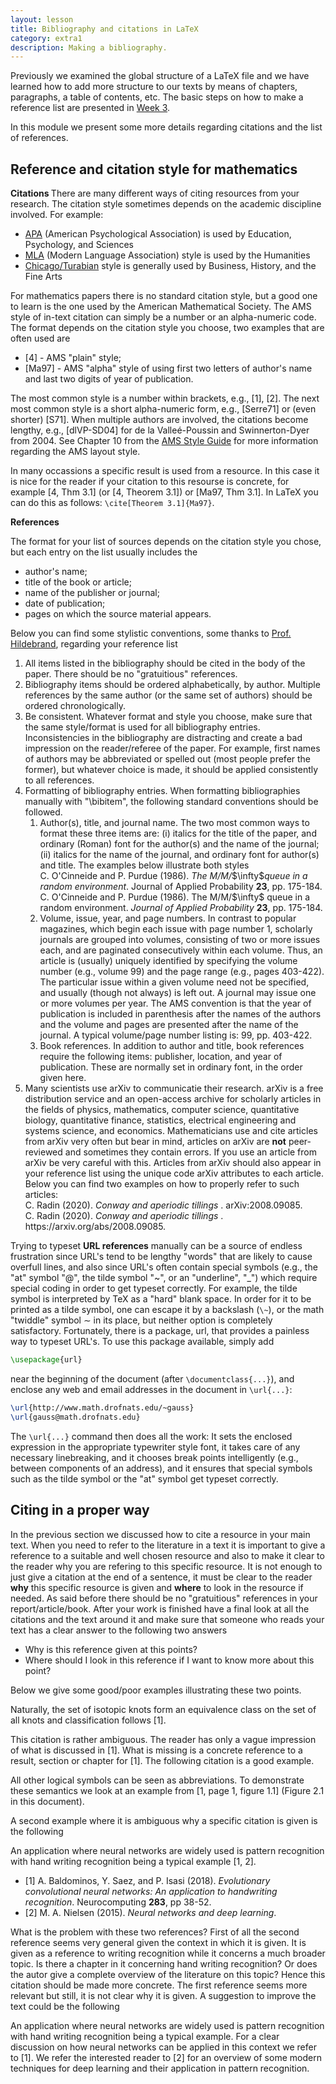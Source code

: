 ```yaml
---
layout: lesson
title: Bibliography and citations in LaTeX
category: extra1
description: Making a bibliography.
---
```


Previously we examined the global structure of a LaTeX file and
we have learned how to add more structure to our texts by means 
of chapters, paragraphs, a table of contents, etc. The basic steps
on how to make a reference list are presented in [Week 3](http://uva-fnwi.github.io/LaTeX/week3/structure2/).

In this module we present some more details regarding citations and the list of references.


Reference and citation style for mathematics
--------------------------------------------

<b> Citations </b>
There are many different ways of citing resources from your research. The citation style 
sometimes depends on the academic discipline involved. For example:

<ul>
  <li><a href = "https://pitt.libguides.com/citationhelp/apa7">APA</a> (American Psychological Association) is used by Education, Psychology, and Sciences</li>
  <li><a href = "https://pitt.libguides.com/citationhelp/mla8thedition">MLA</a> (Modern Language Association) style is used by the Humanities</li>
  <li><a href = "https://pitt.libguides.com/citationhelp/chicago">Chicago/Turabian</a> style is generally used by Business, History, and the Fine Arts</li></ul>

For mathematics papers there is no standard citation style, but a good one to learn is the one used by the American Mathematical Society.
The AMS style of in-text citation can simply be a number or an alpha-numeric code. The format depends on the citation style you choose, two examples
that are often used are
<ul>
  <li>[4] - AMS "plain" style; </li>
  <li> [Ma97] - AMS "alpha" style of using first two letters of author's name and last two digits of year of publication. </li>
</ul>

The most common style is a number within brackets, e.g., [1], [2]. The next most common style is a short alpha-numeric form, e.g., [Serre71] or (even
shorter) [S71]. When multiple authors are involved, the citations become lengthy, e.g., [dlVP-SD04] for de la Valleé-Poussin and Swinnerton-Dyer
from 2004. See Chapter 10 from the [AMS Style Guide](https://www.ams.org/publications/authors/AMS-StyleGuide-online.pdf) for more information regarding
the AMS layout style.

In many occassions a specific result is used from a resource. In this case it is nice for the reader if your citation to this resourse is concrete,
for example [4, Thm 3.1] (or [4, Theorem 3.1]) or [Ma97, Thm 3.1]. In LaTeX you can do this as follows: `\cite[Theorem 3.1]{Ma97}`. 

<b> References </b>

The format for your list of sources depends on the citation style you chose, but each entry on the list usually includes the
<ul>
  <li> author's name; </li>
  <li> title of the book or article; </li>
  <li> name of the publisher or journal; </li>
  <li> date of publication; </li>
  <li> pages on which the source material appears.</li>
</ul>

Below you can find some stylistic conventions, some thanks to [Prof. Hildebrand](https://faculty.math.illinois.edu/~hildebr/tex/tips-bibliographies.html), 
regarding your reference list

<ol>
  <li> All items listed in the bibliography should be cited in the body of the paper. There should be no "gratuitious" references.</li>
  <li> Bibliography items should be ordered alphabetically, by author. Multiple references by the same author (or the same set of authors) should be ordered chronologically.</li>
  <li> Be consistent. Whatever format and style you choose, make sure that the same style/format is used for all bibliography entries. Inconsistencies in the bibliography are distracting and create a bad impression on the reader/referee of the paper. For example, first names of authors may be abbreviated or spelled out (most people prefer the former), but whatever choice is made, it should be applied consistently to all references.</li>
  <li> Formatting of bibliography entries. When formatting bibliographies manually with "\bibitem", the following standard conventions should be followed.
      <ol>
          <li> Author(s), title, and journal name. The two most common ways to format these three items are: (i) italics for the title of the paper, and ordinary (Roman) font for the author(s) and the name of the journal; (ii) italics for the name of the journal, and ordinary font for author(s) and title. The examples below illustrate both styles
<div class="example" markdown="0">
  C. O'Cinneide and P. Purdue (1986). <i>The M/M/</i>$\infty$<i>queue in a random environment</i>. Journal of Applied Probability <b> 23</b>, pp. 175-184.
</div>  
<div class="example" markdown="0">
C. O'Cinneide and P. Purdue (1986). The M/M/$\infty$ queue in a random environment. <i>Journal of Applied Probability</i> <b> 23</b>, pp. 175-184.
            </div> </li>
          <li>Volume, issue, year, and page numbers. In contrast to popular magazines, which begin each issue with page number 1, scholarly journals are grouped into volumes, consisting of two or more issues each, and are paginated consecutively within each volume. Thus, an article is (usually) uniquely identified by specifying the volume number (e.g., volume 99) and the page range (e.g., pages 403-422). The particular issue within a given volume need not be specified, and usually (though not always) is left out. A journal may issue one or more volumes per year. The AMS convention is that the year of publication is included in parenthesis after the names of the authors  and the volume and pages are presented after the name of the journal. A typical volume/page number listing is: 99, pp. 403-422.</li>
           <li>Book references. In addition to author and title, book references require the following items: publisher, location, and year of publication. These are normally set in ordinary font, in the order given here.</li></ol>
  <li> Many scientists use arXiv to communicatie their research. arXiv is a free distribution service and an open-access archive for scholarly articles in the fields of physics, mathematics, computer science, quantitative biology, quantitative finance, statistics, electrical engineering and systems science, and economics. Mathematicians use and cite articles from arXiv very often but bear in mind, articles on arXiv are <b>not</b> peer-reviewed and sometimes they contain errors. If you use an article from arXiv be very careful with this. Articles from arXiv should also appear in your reference list using the unique code arXiv attributes to each article. Below you can find two examples on how to properly refer to such articles:
<div class="example" markdown="0">
  C. Radin (2020). <i>Conway and aperiodic tillings </i>. arXiv:2008.09085.
</div>  
<div class="example" markdown="0">
C. Radin (2020). <i>Conway and aperiodic tillings </i>. https://arxiv.org/abs/2008.09085. 
</div> </li></ol>

Trying to typeset <b>URL references</b> manually can be a source of endless frustration since URL's tend to be lengthy "words" that are likely to cause overfull
lines, and also since URL's often contain special symbols (e.g., the "at" symbol "@", the tilde symbol "~", or an "underline", "_") which require special coding in
order to get typeset correctly. For example, the tilde symbol is interpreted by TeX as a "hard" blank space. In order for it to be printed as a tilde symbol, one can
escape it by a backslash (`\~`), or the math "twiddle" symbol $\sim$ in its place, but neither option is completely satisfactory. Fortunately, there is a package,
url, that provides a painless way to typeset URL's. To use this package available, simply add
   
```latex
\usepackage{url}
```
    
near the beginning of the document (after `\documentclass{...}`), and enclose any web and email addresses in the document in `\url{...}`:
    
```latex
\url{http://www.math.drofnats.edu/~gauss}
\url{gauss@math.drofnats.edu}
```
The `\url{...}` command then does all the work: It sets the enclosed expression in the appropriate typewriter style font, it takes care of any necessary linebreaking,
and it chooses break points intelligently (e.g., between components of an address), and it ensures that special symbols such as the tilde symbol or the "at" symbol get
typeset correctly. 

Citing in a proper way
----------------------

In the previous section we discussed how to cite a resource in your main text. When you need to refer to the literature in a text it is important to give a reference to a suitable and well chosen resource and also to make it clear to the reader why you are refering to this specific resource. It is not enough to just give a citation at the end of a sentence, it must be clear to the reader <b>why</b> this specific resource is given and <b>where</b> to look in the resource if needed. As said before there should be no "gratuitious" references in your report/article/book. After your work is finished have a final look at all the citations and the text around it and make sure that someone who reads your text has a clear answer to the following two answers
<ul>
  <li> Why is this reference given at this points? </li>
  <li> Where should I look in this reference if I want to know more about this point? </li>
  </ul>

Below we give some good/poor examples illustrating these two points. 

<div class="example" markdown="0">
Naturally, the set of isotopic knots form an equivalence class on the set of all knots and classification follows [1].
</div>

This citation is rather ambiguous. The reader has only a vague impression of what is discussed in [1]. What is missing is a concrete reference to a result, section or chapter for [1]. The following citation is a good example. 

<div class="example" markdown="0">
All other logical symbols can be seen as abbreviations. To demonstrate these semantics we look at an example from [1, page 1, figure 1.1] (Figure 2.1 in this document).
</div>

A second example where it is ambiguous why a specific citation is given is the following

<div class="example" markdown="0">
An application where neural networks are widely used is pattern recognition with hand writing recognition being a typical example [1, 2].
<ul>
  <li> [1] A. Baldominos, Y. Saez, and P. Isasi (2018). <i>Evolutionary convolutional neural networks: An application to handwriting recognition</i>. Neurocomputing <b>283</b>, pp 38-52.</li>
  <li> [2] M. A. Nielsen (2015). <i>Neural networks and deep learning</i>.</li>
  </ul></div>
 
What is the problem with these two references? First of all the second reference seems very general given the context in which it is given. It is given as a reference to writing recognition while it concerns a much broader topic. Is there a chapter in it concerning hand writing recognition? Or does the autor give a complete overview of the literature on this topic? Hence this citation should be made more concrete. The first reference seems more relevant but still, it is not clear why it is given. A suggestion to improve the text could be the following

<div class="example" markdown="0">
An application where neural networks are widely used is pattern recognition with hand writing recognition being a typical example. For a clear discussion on how neural networks can be applied in this context we refer to [1]. We refer the interested reader to [2] for an overview of some modern techniques for deep learning and their application in pattern recognition.
</div>
